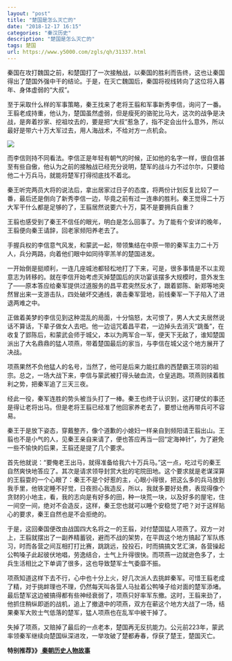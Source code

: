 ```yaml
---
layout: "post"
title: "楚国是怎么灭亡的"
date: "2018-12-17 16:15"
categories: "秦汉历史"
description: "楚国是怎么灭亡的"
tags: 楚国
url: https://www.y5000.com/zgls/qh/31337.html
---
```






秦国在攻打魏国之前，和楚国打了一次接触战，以秦国的胜利而告终，这也让秦国得出了楚国外强中干的结论。于是，在灭亡魏国后，秦国将视线转向了这位将入暮年、身体虚弱的“大叔”。

至于采取什么样的军事策略，秦王找来了老将王翦和军事新秀李信，询问了一番。王翦老成持重，他认为，楚国虽然虚弱，但是瘦死的骆驼比马大，这次的战争是决战，是奔着抄家、挖祖坟去的，要是把“大叔”惹急了，指不定会出什么意外，所以最好是带六十万大军过去，用人海战术，不给对方一点机会。

![](https://img.y5000.com/uploads/allimg/180709/8-1PF91G13A20.jpg)

而李信则持不同看法。李信正是年轻有朝气的时候，正如他的名字一样，很自信甚至有些自傲，他认为之前的接触战已经充分说明，楚军的战斗力不过尔尔，只要给他二十万兵马，就能将楚军打得彻底找不着北。

秦王听完两员大将的说法后，拿出居家过日子的态度，将两份计划反复比较了一番，最后还是倒向了新秀李信一边，毕竟之前有过一连串的胜利。秦王觉得二十万大军干什么都是足够的了，王翦居然说要六十万，莫不是要拥兵自重？

王翦也感受到了秦王不信任的眼光，明白是怎么回事了。为了能有个安详的晚年，王翦便向秦王请辞，回老家频阳养老去了。

手握兵权的李信意气风发，和蒙武一起，带领集结在中原一带的秦军主力二十万人，兵分两路，向着他们眼中如同待宰羔羊的楚国进发。

一开始倒是挺顺利，一连几座城池都轻松地打了下来，可是，很多事情是不以主观意志为转移的。就在李信开始考虑灭掉楚国后的庆功宴该摆多大规模时，意外发生了——原本答应给秦军提供过道服务的昌平君突然反水了，跟着郢陈、新郑等地突然冒出来一支游击队，四处破坏交通线，袭击秦军营地，前线秦军一下子陷入了进退两难之中。

正做着美梦的李信见到这种混乱的局面，十分恼怒，太可恨了，男人大丈夫居然说话不算话，下辈子做女人去吧。他一边诅咒着昌平君，一边掉头去消灭“跳蚤”，在收复了郢陈后，和蒙武会师于城父，本以为两军合一军，便天下无敌了，谁知楚国派出了大名鼎鼎的猛人项燕，带着楚国最后的家当，与李信在城父这个地方展开了决战。

项燕果然不负他猛人的名号，当然了，他可是后来力能扛鼎的西楚霸王项羽的祖宗。总之，一场大战下来，李信与蒙武被打得头破血流，仓皇逃跑。项燕则挟着胜利之势，把秦军追了三天三夜。

经此一役，秦军连胜的势头被当头打了一棒。秦王也终于认识到，这打硬仗的事还是得让老将出马。但是老将王翦已经准了他回家养老去了，要想让他再带兵可不容易。

秦王于是放下姿态，穿戴整齐，像个道歉的小媳妇一样亲自到频阳请王翦出山。王翦也不是小气的人，见秦王亲自来请了，便也答应再当一回“定海神针”，为了避免一些不愉快的后果，王翦还是提了几个要求。

首先他就说：“要俺老王出马，就得准备给我六十万兵马。”这一点，吃过亏的秦王自然爽快地答应了。其次是请求领导封赏大批的宅院田地。这个要求就是老谋深算的王翦耍的一个心眼了：秦王不是个好惹的主，心眼小得很，把这么多的兵马放到我手里，他铁定睡不好觉，日夜担心我造反，所以，我就多要好处费，表现得像个贪财的小地主，看，我的志向是有好多的田，种一块荒一块，以及好多的屋宅，住一间空一间，绝对不会造反，这样，秦王您也就可以睡个安稳觉了吧？对于这样贴心的要求，秦王自然也是不会拒绝的。

于是，这回秦国便改由战国四大名将之一的王翦，对付楚国猛人项燕了。双方一对上，王翦就摆出了一副养精蓄锐，避而不战的架势，在平舆这个地方搞起了军队练习，时而各营之间互相打打比赛，跳跳远，投投石，时而搞搞文艺汇演，各营操起公鸭嗓子此起彼伏地唱，劳逸结合，士气上升得很快。而项燕一边就逊色多了，士兵生活相比之下单调了很多，这也导致楚军士气委靡不振。

项燕知道这样下去不行，心中也十分上火，好几次派人去挑衅秦军。可惜王翦老成了精，对于挑衅理也不理，仍然每天叫各营人马扯着公鸭嗓子给对面的楚军添堵。最后楚军这边被搞得都有些神经衰弱了，项燕只好率军东撤。这时，王翦来劲了，他抓住稍纵即逝的战机，追上了撤退中的项燕，双方在蕲这个地方大战了一场，结果秦军大败士气低落的楚军，猛人项燕也在乱军中被干掉了。

失掉了项燕，又赔掉了最后的一点老本，楚国再无反抗能力。公元前223年，蒙武率领秦军继续向楚国纵深进攻，一举攻破了楚都寿春，俘获了楚王，楚国灭亡。

**特别推荐》》[ 秦朝历史人物故事](https://www.y5000.com/zgls/qh/31428.html)**
